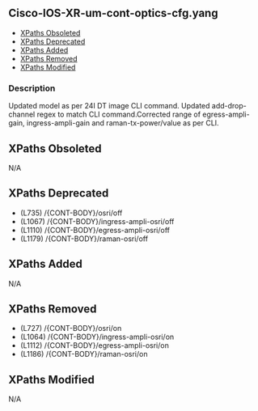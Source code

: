 ## Cisco-IOS-XR-um-cont-optics-cfg.yang

- [XPaths Obsoleted](#xpaths-obsoleted)
- [XPaths Deprecated](#xpaths-deprecated)
- [XPaths Added](#xpaths-added)
- [XPaths Removed](#xpaths-removed)
- [XPaths Modified](#xpaths-modified)

### Description

Updated model as per 24I DT image CLI command. Updated add-drop-channel regex to match CLI command.Corrected range of egress-ampli-gain, ingress-ampli-gain and raman-tx-power/value as per CLI.

## XPaths Obsoleted

N/A

## XPaths Deprecated

- (L735)	/{CONT-BODY}/osri/off
- (L1067)	/{CONT-BODY}/ingress-ampli-osri/off
- (L1110)	/{CONT-BODY}/egress-ampli-osri/off
- (L1179)	/{CONT-BODY}/raman-osri/off

## XPaths Added

N/A

## XPaths Removed

- (L727)	/{CONT-BODY}/osri/on
- (L1064)	/{CONT-BODY}/ingress-ampli-osri/on
- (L1112)	/{CONT-BODY}/egress-ampli-osri/on
- (L1186)	/{CONT-BODY}/raman-osri/on

## XPaths Modified

N/A

